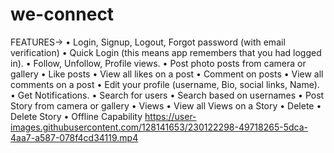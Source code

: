 # we-connect
FEATURES→
• Login, Signup, Logout, Forgot password (with email verification)
• Quick Login (this means app remembers that you had logged in).
• Follow, Unfollow, Profile views.
• Post photo posts from camera or gallery
• Like posts
• View all likes on a post
• Comment on posts
• View all comments on a post
• Edit your profile (username, Bio, social links, Name).
• Get Notifications.
• Search for users
• Search based on usernames
• Post Story from camera or gallery
• Views
• View all Views on a Story
• Delete
• Delete Story
• Offline Capability
https://user-images.githubusercontent.com/128141653/230122298-49718265-5dca-4aa7-a587-078f4cd34119.mp4
